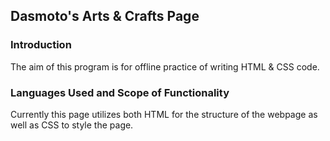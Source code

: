 ## Dasmoto's Arts & Crafts Page

### Introduction

The aim of this program is for offline practice of writing HTML & CSS code.

### Languages Used and Scope of Functionality

Currently this page utilizes both HTML for the structure of the webpage as well as CSS to style the page.
